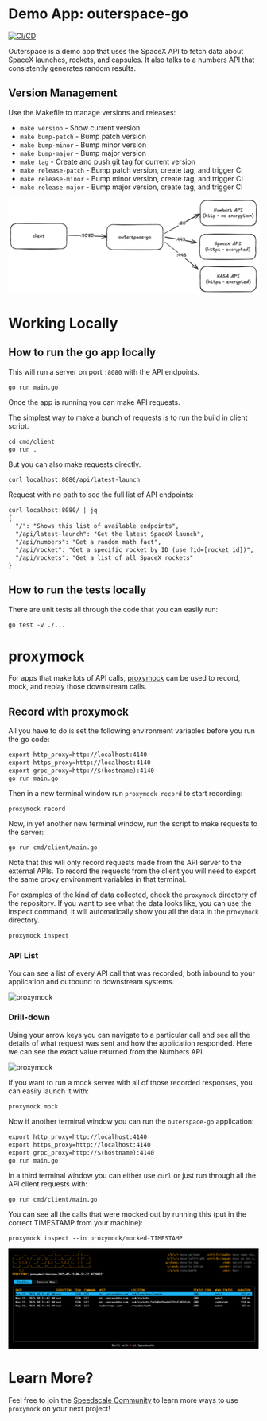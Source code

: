 # Demo App: outerspace-go

[![CI/CD](https://github.com/speedscale/outerspace-go/actions/workflows/ci.yml/badge.svg)](https://github.com/speedscale/outerspace-go/actions/workflows/ci.yml)

Outerspace is a demo app that uses the SpaceX API to fetch data about SpaceX launches, rockets, and capsules. It also talks to a numbers API that consistently generates random results.

## Version Management

Use the Makefile to manage versions and releases:
- `make version` - Show current version
- `make bump-patch` - Bump patch version 
- `make bump-minor` - Bump minor version
- `make bump-major` - Bump major version
- `make tag` - Create and push git tag for current version
- `make release-patch` - Bump patch version, create tag, and trigger CI
- `make release-minor` - Bump minor version, create tag, and trigger CI  
- `make release-major` - Bump major version, create tag, and trigger CI

![outerspace-go](/img/outerspace-go.png)

# Working Locally

## How to run the go app locally

This will run a server on port `:8080` with the API endpoints.
```
go run main.go
```

Once the app is running you can make API requests.

The simplest way to make a bunch of requests is to run the build in client
script.
```
cd cmd/client
go run .
```

But you can also make requests directly.

```
curl localhost:8080/api/latest-launch
```

Request with no path to see the full list of API endpoints:
```
curl localhost:8080/ | jq
{
  "/": "Shows this list of available endpoints",
  "/api/latest-launch": "Get the latest SpaceX launch",
  "/api/numbers": "Get a random math fact",
  "/api/rocket": "Get a specific rocket by ID (use ?id=[rocket_id])",
  "/api/rockets": "Get a list of all SpaceX rockets"
}

```

## How to run the tests locally

There are unit tests all through the code that you can easily run:
```
go test -v ./...
```

# proxymock

For apps that make lots of API calls, [proxymock](https://proxymock.io/) can be used to record, mock, and replay those downstream calls.

## Record with proxymock

All you have to do is set the following environment variables before you run the go code:
```
export http_proxy=http://localhost:4140
export https_proxy=http://localhost:4140
export grpc_proxy=http://$(hostname):4140
go run main.go
```

Then in a new terminal window run `proxymock record` to start recording:
```
proxymock record
```

Now, in yet another new terminal window, run the script to make requests to the server:
```
go run cmd/client/main.go
```

Note that this will only record requests made from the API server to the external APIs.  To record the requests from the client you will need to export the same proxy environment variables in that terminal.

For examples of the kind of data collected, check the `proxymock` directory of the repository. If you want to see what the data looks like, you can use the inspect command, it will automatically show you all the data in the `proxymock` directory.

```
proxymock inspect
```

### API List

You can see a list of every API call that was recorded, both inbound to your application and outbound to downstream systems.

![proxymock](/img/inspect-list.png)

### Drill-down

Using your arrow keys you can navigate to a particular call and see all the details of what request was sent and how the application responded. Here we can see the exact value returned from the Numbers API.

![proxymock](/img/inspect-drill-down.png)

If you want to run a mock server with all of those recorded responses, you can easily launch it with:
```
proxymock mock
```

Now if another terminal window you can run the `outerspace-go` application:
```
export http_proxy=http://localhost:4140
export https_proxy=http://localhost:4140
export grpc_proxy=http://$(hostname):4140
go run main.go
```

In a third terminal window you can either use `curl` or just run through all the API client requests with:
```
go run cmd/client/main.go
```

You can see all the calls that were mocked out by running this (put in the correct TIMESTAMP from your machine):
```
proxymock inspect --in proxymock/mocked-TIMESTAMP
```

![proxymock](/img/inspect-mock.png)

# Learn More?

Feel free to join the [Speedscale Community](https://speedscale.com/community/) to learn more ways to use `proxymock` on your next project!